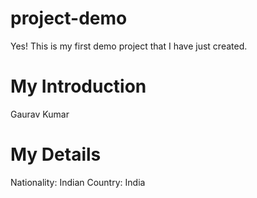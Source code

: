 # project-demo
Yes! This is my first demo project that I have just created.

# My Introduction
Gaurav Kumar

# My Details
Nationality: Indian
Country: India
